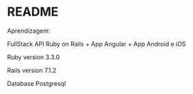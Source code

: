 # README

Aprendizagem:

FullStack API Ruby on Rails + App Angular + App Android e iOS

Ruby version 3.3.0

Rails version 7.1.2

Database Postgresql
